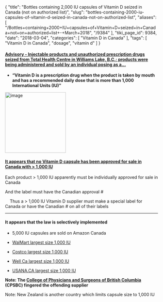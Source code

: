 {
    "title": "Bottles containing 2,000 IU capsules of Vitamin D seized in Canada (not on authorized list)",
    "slug": "bottles-containing-2000-iu-capsules-of-vitamin-d-seized-in-canada-not-on-authorized-list",
    "aliases": [
        "/Bottles+containing+2000+IU+capsules+of+Vitamin+D+seized+in+Canada+not+on+authorized+list+-+March+2018",
        "/9384"
    ],
    "tiki_page_id": 9384,
    "date": "2018-03-04",
    "categories": [
        "Vitamin D in Canada"
    ],
    "tags": [
        "Vitamin D in Canada",
        "dosage",
        "vitamin d"
    ]
}


#### [Advisory - Injectable products and unauthorized prescription drugs seized from Total Health Centre in Williams Lake, B.C.; products were being administered and sold by an individual posing as a...](http://markets.businessinsider.com/news/stocks/advisory-injectable-products-and-unauthorized-prescription-drugs-seized-from-total-health-centre-in-williams-lake-b-c-;-products-were-being-administered-and-sold-by-an-individual-posing-as-a--453760)

*  **“Vitamin D is a prescription drug when the product is taken by mouth and has a recommended daily dose that is more than 1,000 International Units (IU)”** 

<img src="https://d1bk1kqxc0sym.cloudfront.net/attachments/jpeg/seized.jpg" alt="image" width="200">

#### [It appears that no Vitamin D capsule has been approved for sale in Canada with > 1,000 IU](https://www.canada.ca/en/health-canada/services/drugs-health-products/natural-non-prescription/applications-submissions/product-licensing/licensed-natural-health-products-database.html)

Each product > 1,000 IU apparently must be individually approved for sale in Canada 

And the label must have the Canadian approval #

&nbsp; &nbsp; Thus a > 1,000 IU Vitamin D supplier must make a special label for Canada or have the Canadian # on all of their labels

---

#### It appears that the law is selectively implemented

* 5,000 IU capsules are sold on Amazon Canada

* [WalMart largest size 1,000 IU](https://www.walmart.ca/search/%20%20%20%22vitamin%20d%22)

* [Costco largest size 1,000 IU](https://www.costco.ca/vitamin-d.html)

* [Well Ca largest size 1,000 IU](https://well.ca/categories/vitamin-d_245.html?display_pages=1)

* [USANA.CA largest size 1,000 IU](https://bestsupplementsonline.ca/en/product/usana-vitamin-d/#)

 **Note: The [College of Physicians and Surgeons of British Columbia](https://www.cpsbc.ca/) (CPSBC) fingered the offending supplier** 

Note: New Zealand is another country which limits capsule size to 1,000 IU